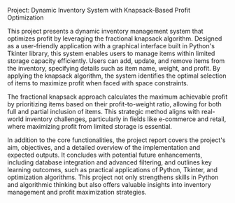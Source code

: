 Project: Dynamic Inventory System with Knapsack-Based Profit Optimization

This project presents a dynamic inventory management system that optimizes profit by leveraging the fractional knapsack algorithm. Designed as a user-friendly application with a graphical interface built in Python's Tkinter library, this system enables users to manage items within limited storage capacity efficiently. Users can add, update, and remove items from the inventory, specifying details such as item name, weight, and profit. By applying the knapsack algorithm, the system identifies the optimal selection of items to maximize profit when faced with space constraints.

The fractional knapsack approach calculates the maximum achievable profit by prioritizing items based on their profit-to-weight ratio, allowing for both full and partial inclusion of items. This strategic method aligns with real-world inventory challenges, particularly in fields like e-commerce and retail, where maximizing profit from limited storage is essential.

In addition to the core functionalities, the project report covers the project's aim, objectives, and a detailed overview of the implementation and expected outputs. It concludes with potential future enhancements, including database integration and advanced filtering, and outlines key learning outcomes, such as practical applications of Python, Tkinter, and optimization algorithms. This project not only strengthens skills in Python and algorithmic thinking but also offers valuable insights into inventory management and profit maximization strategies.
